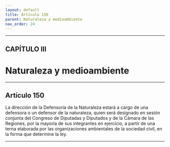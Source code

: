 ```yaml
---
layout: default
title: Artículo 150
parent: Naturaleza y medioambiente
nav_order: 24
---
```


---

## CAPÍTULO III
# Naturaleza y medioambiente

---

## Artículo 150

La dirección de la Defensoría de la Naturaleza estará a cargo de una defensora o un defensor de la naturaleza, quien será designado en sesión conjunta del Congreso de Diputadas y Diputados y de la Cámara de las Regiones, por la mayoría de sus integrantes en ejercicio, a partir de una terna elaborada por las organizaciones ambientales de la sociedad civil, en la forma que determine la ley.

---